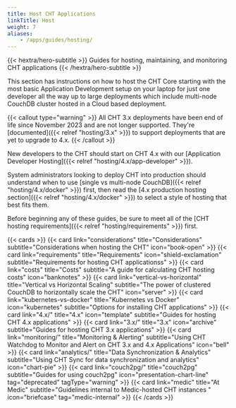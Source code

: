 ```yaml
---
title: Host CHT Applications
linkTitle: Host
weight: 7
aliases:
    - /apps/guides/hosting/
---
```


{{< hextra/hero-subtitle >}}
  Guides for hosting, maintaining, and monitoring CHT applications
{{< /hextra/hero-subtitle >}}

This section has instructions on how to host the CHT Core starting with the most basic Application Development setup on your laptop for just one developer all the way up to large deployments which include multi-node CouchDB cluster hosted in a Cloud based deployment.

{{< callout type="warning" >}}
  All CHT 3.x deployments have been end of life since November 2023 and are not longer supported. They're [documented]({{< relref "hosting/3.x" >}}) to support deployments that are yet to upgrade to 4.x. 
{{< /callout >}}

New developers to the CHT should start on CHT 4.x with our [Application Developer Hosting]({{< relref "hosting/4.x/app-developer" >}}).

System administrators looking to deploy CHT into production should understand when to use [single vs multi-node CouchDB]({{< relref "hosting/4.x/docker" >}}) first, then read the [4.x production hosting section]({{< relref "hosting/4.x/docker" >}}) to select a style of hosting that best fits them.

Before beginning any of these guides, be sure to meet all of the [CHT hosting requirements]({{< relref "hosting/requirements" >}}) first.

{{< cards >}}
  {{< card link="considerations" title="Considerations" subtitle="Considerations when hosting the CHT" icon="book-open" >}}
  {{< card link="requirements" title="Requirements" icon="shield-exclamation" subtitle="Requirements for hosting CHT applicationss" >}}
  {{< card link="costs" title="Costs" subtitle="A guide for calculating CHT hosting costs" icon="banknotes" >}}
  {{< card link="vertical-vs-horizontal" title="Vertical vs Horizontal Scaling" subtitle="The power of clustered CouchDB to horizontally scale the CHT" icon="server" >}}
  {{< card link="kubernetes-vs-docker" title="Kubernetes vs Docker" icon="kubernetes" subtitle="Options for installing CHT applications" >}}
  {{< card link="4.x/" title="4.x" icon="template" subtitle="Guides for hosting CHT 4.x applications" >}}
  {{< card link="3.x/" title="3.x" icon="archive" subtitle="Guides for hosting CHT 3.x applications" >}}
  {{< card link="monitoring/" title="Monitoring & Alerting" subtitle="Using CHT Watchdog to Monitor and Alert on  CHT 3.x and 4.x Applications" icon="bell" >}}
  {{< card link="analytics/" title="Data Synchronization & Analytics" subtitle="Using CHT Sync for data synchronization and analytics" icon="chart-pie" >}}
  {{< card link="couch2pg/" title="couch2pg" subtitle="Guides for using couch2pg" icon="presentation-chart-line" tag="deprecated" tagType="warning" >}}
  {{< card link="medic" title="At Medic" subtitle="Guidelines internal to Medic-hosted CHT instances " icon="briefcase" tag="medic-internal" >}}
{{< /cards >}}
